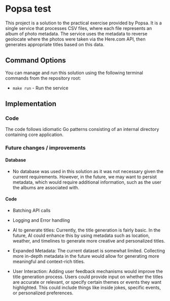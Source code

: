 # Popsa test

This project is a solution to the practical exercise provided by Popsa. It is a single service that processes CSV files, where each file represents an album of photo metadata. The service uses the metadata to reverse geolocate where the photos were taken via the Here.com API, then generates appropriate titles based on this data. 

## Command Options

You can manage and run this solution using the following terminal commands from the repository root:

- `make run` - Run the service


## Implementation

### Code
The code follows idiomatic Go patterns consisting of an internal directory containing core application.


### Future changes / improvements 

#### Database
- No database was used in this solution as it was not necessary given the current requirements. However, in the future, we may want to persist metadata, which would require additional information, such as the user the albums are associated with.
#### Code 

- Batching API calls

- Logging and Error handling

- AI to generate titles: Currently, the title generation is fairly basic. In the future, AI could enhance this by using metadata such as location, weather, and timelines to generate more creative and personalized titles.

- Expanded Metadata: The current dataset is somewhat limited. Collecting more in-depth metadata in the future would allow for generating more meaningful and context-rich titles.

- User Interaction: Adding user feedback mechanisms would improve the title generation process. Users could provide input on whether the titles are accurate or relevant, or specify certain themes or events they want highlighted. This could include things like inside jokes, specific events, or personalized preferences.